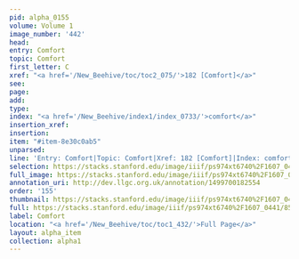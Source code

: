```yaml
---
pid: alpha_0155
volume: Volume 1
image_number: '442'
head: 
entry: Comfort
topic: Comfort
first_letter: C
xref: "<a href='/New_Beehive/toc/toc2_075/'>182 [Comfort]</a>"
see: 
page: 
add: 
type: 
index: "<a href='/New_Beehive/index1/index_0733/'>comfort</a>"
insertion_xref: 
insertion: 
item: "#item-8e30c0ab5"
unparsed: 
line: 'Entry: Comfort|Topic: Comfort|Xref: 182 [Comfort]|Index: comfort|#item-8e30c0ab5'
selection: https://stacks.stanford.edu/image/iiif/ps974xt6740%2F1607_0441/859,4061,2971,441/full/0/default.jpg
full_image: https://stacks.stanford.edu/image/iiif/ps974xt6740%2F1607_0441/full/full/0/default.jpg
annotation_uri: http://dev.llgc.org.uk/annotation/1499700182554
order: '155'
thumbnail: https://stacks.stanford.edu/image/iiif/ps974xt6740%2F1607_0441/859,4061,600,180/250,/0/default.jpg
full: https://stacks.stanford.edu/image/iiif/ps974xt6740%2F1607_0441/859,4061,2971,441/full/0/default.jpg
label: Comfort
location: "<a href='/New_Beehive/toc/toc1_432/'>Full Page</a>"
layout: alpha_item
collection: alpha1
---
```

